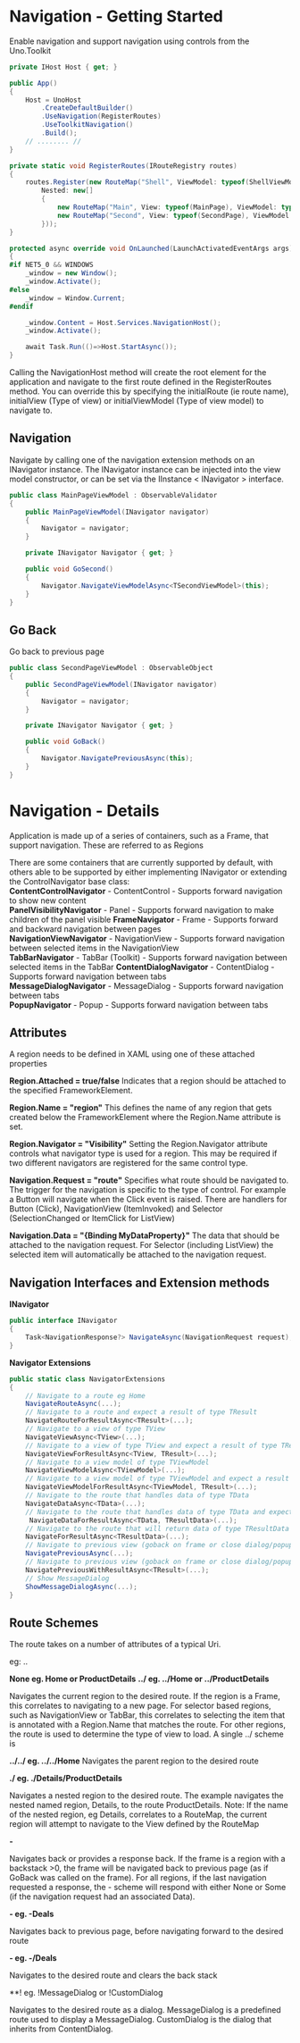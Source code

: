 # Navigation - Getting Started

Enable navigation and support navigation using controls from the Uno.Toolkit

```csharp
private IHost Host { get; }

public App()
{
    Host = UnoHost
        .CreateDefaultBuilder()
        .UseNavigation(RegisterRoutes)
        .UseToolkitNavigation()
        .Build();
    // ........ //
}

private static void RegisterRoutes(IRouteRegistry routes)
{
    routes.Register(new RouteMap("Shell", ViewModel: typeof(ShellViewModel),
		Nested: new[]
		{
			new RouteMap("Main", View: typeof(MainPage), ViewModel: typeof(MainPageViewModel)),
			new RouteMap("Second", View: typeof(SecondPage), ViewModel: typeof(SecondPageViewModel))
		}));
}

protected async override void OnLaunched(LaunchActivatedEventArgs args)
{
#if NET5_0 && WINDOWS
    _window = new Window();
    _window.Activate();
#else
	_window = Window.Current;
#endif

	_window.Content = Host.Services.NavigationHost();
	_window.Activate();

	await Task.Run(()=>Host.StartAsync());
}

```
Calling the NavigationHost method will create the root element for the application and navigate to the first route defined in the RegisterRoutes method. You can override this by specifying the initialRoute (ie route name), initialView (Type of view) or initialViewModel (Type of view model) to navigate to. 

## Navigation

Navigate by calling one of the navigation extension methods on an INavigator instance. The INavigator instance can be injected into the view model constructor, or can be set via the IInstance < INavigator > interface. 

```csharp
public class MainPageViewModel : ObservableValidator
{
    public MainPageViewModel(INavigator navigator)
    {
        Navigator = navigator;
    }

    private INavigator Navigator { get; }

    public void GoSecond()
    {
        Navigator.NavigateViewModelAsync<TSecondViewModel>(this);
    }
}
``` 

## Go Back 

Go back to previous page

```csharp
public class SecondPageViewModel : ObservableObject
{
    public SecondPageViewModel(INavigator navigator)
    {
        Navigator = navigator;
    }

    private INavigator Navigator { get; }

    public void GoBack()
    {
        Navigator.NavigatePreviousAsync(this);
    }
}
```




# Navigation - Details
Application is made up of a series of containers, such as a Frame, that support navigation. These are referred to as Regions

There are some containers that are currently supported by default, with others able to be supported by either implementing INavigator or extending the ControlNavigator base class:  
**ContentControlNavigator** - ContentControl - Supports forward navigation to show new content  
**PanelVisibilityNavigator** - Panel - Supports forward navigation to make children of the panel visible 
**FrameNavigator** - Frame - Supports forward and backward navigation between pages  
**NavigationViewNavigator** - NavigationView - Supports forward navigation between selected items in the NavigationView    
**TabBarNavigator** - TabBar (Toolkit) - Supports forward navigation between selected items in the TabBar
**ContentDialogNavigator** - ContentDialog - Supports forward navigation between tabs    
**MessageDialogNavigator** - MessageDialog - Supports forward navigation between tabs  
**PopupNavigator** - Popup - Supports forward navigation between tabs  



## Attributes
A region needs to be defined in XAML using one of these attached properties

**Region.Attached = true/false**
Indicates that a region should be attached to the specified FrameworkElement. 

**Region.Name = "region"**
This defines the name of any region that gets created below the FrameworkElement where the Region.Name attribute is set.

**Region.Navigator = "Visibility"**
Setting the Region.Navigator attribute controls what navigator type is used for a region. This may be required if two different navigators are registered for the same control type.

**Navigation.Request = "route"**
Specifies what route should be navigated to. The trigger for the navigation is specific to the type of control. For example a Button will navigate when the Click event is raised. There are handlers for Button (Click), NavigationView (ItemInvoked) and Selector (SelectionChanged or ItemClick for ListView)

**Navigation.Data = "{Binding MyDataProperty}"**
The data that should be attached to the navigation request. For Selector (including ListView) the selected item will automatically be attached to the navigation request.




## Navigation Interfaces and Extension methods

**INavigator**
```csharp
public interface INavigator
{
    Task<NavigationResponse?> NavigateAsync(NavigationRequest request);
}
```

**Navigator Extensions**
```csharp
public static class NavigatorExtensions
{
    // Navigate to a route eg Home
    NavigateRouteAsync(...);
    // Navigate to a route and expect a result of type TResult
    NavigateRouteForResultAsync<TResult>(...);
    // Navigate to a view of type TView
    NavigateViewAsync<TView>(...);
    // Navigate to a view of type TView and expect a result of type TResult
    NavigateViewForResultAsync<TView, TResult>(...);
    // Navigate to a view model of type TViewModel
    NavigateViewModelAsync<TViewModel>(...);
    // Navigate to a view model of type TViewModel and expect a result of type TResult
    NavigateViewModelForResultAsync<TViewModel, TResult>(...);
    // Navigate to the route that handles data of type TData
    NavigateDataAsync<TData>(...);
    // Navigate to the route that handles data of type TData and expect a result of type TResult
     NavigateDataForResultAsync<TData, TResultData>(...);
    // Navigate to the route that will return data of type TResultData
    NavigateForResultAsync<TResultData>(...);
    // Navigate to previous view (goback on frame or close dialog/popup)
    NavigatePreviousAsync(...);
    // Navigate to previous view (goback on frame or close dialog/popup) and provide response data
    NavigatePreviousWithResultAsync<TResult>(...);
    // Show MessageDialog
    ShowMessageDialogAsync(...);
}
```

## Route Schemes

The route takes on a number of attributes of a typical Uri. 

eg: ..

**None eg. Home or ProductDetails**
**../ eg. ../Home or ../ProductDetails**

Navigates the current region to the desired route. If the region is a Frame, this correlates to navigating to a new page. For selector based regions, such as NavigationView or TabBar, this correlates to selecting the item that is annotated with a Region.Name that matches the route. For other regions, the route is used to determine the type of view to load.
A single ../ scheme is

**../../ eg. ../../Home**
Navigates the parent region to the desired route

**./ eg. ./Details/ProductDetails**

Navigates a nested region to the desired route. The example navigates the nested named region, Details, to the route ProductDetails.
Note: If the name of the nested region, eg Details, correlates to a RouteMap, the current region will attempt to navigate to the View defined by the RouteMap

**-**

Navigates back or provides a response back. If the frame is a region with a backstack >0, the frame will be navigated back to previous page (as if GoBack was called on the frame). For all regions, if the last navigation requested a response, the - scheme will respond with either None or Some (if the navigation request had an associated Data).

**- eg. -Deals**

Navigates back to previous page, before navigating forward to the desired route

**- eg. -/Deals**

Navigates to the desired route and clears the back stack

**! eg. !MessageDialog  or  !CustomDialog

Navigates to the desired route as a dialog. MessageDialog is a predefined route used to display a MessageDialog. CustomDialog is the dialog that inherits from ContentDialog.

